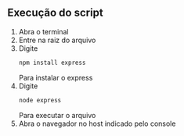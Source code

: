 ## Execução do script
1. Abra o terminal
2. Entre na raiz do arquivo
3. Digite
    ```bash
    npm install express
    ```
    Para instalar o express
4. Digite
    ```bash
    node express
    ```
    Para executar o arquivo
5. Abra o navegador no host indicado pelo console